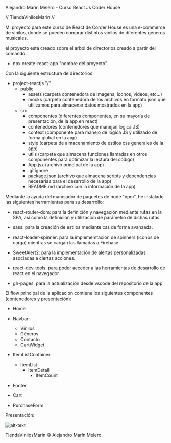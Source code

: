 Alejandro Marín Melero - Curso React Js Coder House


// TiendaVinilosMarin //


Mi proyecto para este curso de React de Corder House es una e-commerce de vinilos, donde se pueden comprar distintos vinilos de diferentes géneros musicales.

el proyecto está creado sobre el arbol de directorios creado a partir del comando:

- npx create-react-app "nombre del proyecto"

Con la siguiente estructura de directorios:

- project-reactjs "/"
    - public
        - assets (carpeta contenedora de imagens, iconos, videos, etc...)
        - mocks (carpeta contenedora de los archivos en formato json que utilizamos para almacenar datos mostrados en la app)
    - src
        - componentes (diferentes componentes, en su mayoría de presentación, de la app en react)
        - contenedores (contenedores que manejan lógica JS)
        - context (componente para manejo de lógica JS y utilizado de forma global en la app)
        - style (carpeta de almacenamiento de estilos css generales de la app)
        - utils (carpeta que almacena funciones llamadas en otros componentes para optimizar la lectura del código)
        - App.jsx (archivo principal de la app)
        - .gitignore
        - package.json (archivo que almacena scripts y dependencias necesarias para el desarrollo de la app)
        - README.md (archivo con la información de la app)

Mediante la ayuda del manejador de paquetes de node "npm", he instalado las siguientes herramientas para su desarrollo:

- react-router-dom: para la definición y navegación mediante rutas en la SPA, así como la definición y utilización de parámetro de dichas rutas.

- sass: para la creación de estilos mediante css de forma avanzada.

- react-loader-spinner: para la implememtación de spinners (iconos de carga) mientras se cargan las llamadas a Firebase.

- SweetAlert2: para la implementación de alertas personalizadas asociadas a ciertas acciones.

- react-dev-tools: para poder acceder a las herramientas de desarrollo de react en el navegador.

- gh-pages: para la actualización desde vscode del repositorio de la app

El flow principal de la aplicación contiene los siguientes componentes (contenedores y presentación):

- Home

- Navbar:
    - Vinilos
    - Géneros
    - Contacto
    - CartWidget

- ItemListContainer:
    - ItemList
        - ItemDetail
            - ItemCount

- Footer 
- Cart
- PurchaseForm

Presentación:

![alt-text](https://github.com/alejandromarinmelero/project-reactjs/blob/main/public/assets/gifs/B-NylFactory.gif)


TiendaVinilosMarin © Alejandro Marín Melero
